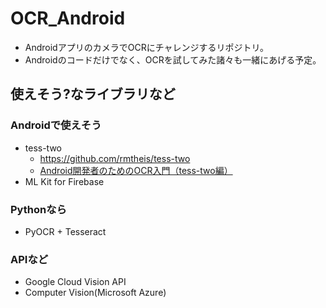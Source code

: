 # OCR_Android

- AndroidアプリのカメラでOCRにチャレンジするリポジトリ。
- Androidのコードだけでなく、OCRを試してみた諸々も一緒にあげる予定。

## 使えそう?なライブラリなど
### Androidで使えそう
- tess-two
  - https://github.com/rmtheis/tess-two
  - [Android開発者のためのOCR入門（tess-two編）](https://qiita.com/tarumzu/items/9eaa9c13041a4f8ed63c)
- ML Kit for Firebase

### Pythonなら
- PyOCR + Tesseract

### APIなど
- Google Cloud Vision API
- Computer Vision(Microsoft Azure)
